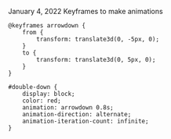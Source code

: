 <!-- @format -->

January 4, 2022
Keyframes to make animations

```
@keyframes arrowdown {
	from {
		transform: translate3d(0, -5px, 0);
	}
	to {
		transform: translate3d(0, 5px, 0);
	}
}

#double-down {
	display: block;
	color: red;
	animation: arrowdown 0.8s;
	animation-direction: alternate;
	animation-iteration-count: infinite;
}
```
